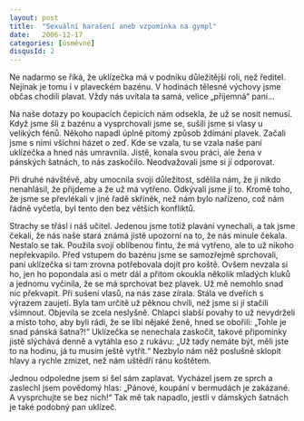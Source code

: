 ```yaml
---
layout: post
title:  "Sexuální harašení aneb vzpomínka na gympl"
date:   2006-12-17
categories: [úsměvné]
disqusId: 2
---
```

Ne nadarmo se říká, že uklízečka má v podniku důležitější roli, než ředitel. Nejinak je tomu i v plaveckém bazénu. V hodinách tělesné výchovy jsme občas chodili plavat. Vždy nás uvítala ta samá, velice „příjemná“ paní...
<!--more-->

Na naše dotazy po koupacích čepicích nám odsekla, že už se nosit nemusí. Když jsme šli z bazénu a vysprchovali jsme se, sušili jsme si vlasy u velikých fénů. Někoho napadl úplně pitomý způsob ždímání plavek. Začali jsme s nimi všichni házet o zeď. Kde se vzala, tu se vzala naše paní uklízečka a hned nás umravnila. Jistě, konala svou práci, ale žena v pánských šatnách, to nás zaskočilo. Neodvažovali jsme si jí odporovat.

Při druhé návštěvě, aby umocnila svoji důležitost, sdělila nám, že ji nikdo nenahlásil, že přijdeme a že už má vytřeno. Odkývali jsme jí to. Kromě toho, že jsme se převlékali v jiné řadě skříněk, než nám bylo nařízeno, což nám řádně vyčetla, byl tento den bez větších konfliktů.

Strachy se třásl i náš učitel. Jedenou jsme totiž plavání vynechali, a tak jsme čekali, že nás naše stará známá jistě upozorní na to, že nás minule čekala. Nestalo se tak. Použila svojí oblíbenou fintu, že má vytřeno, ale to už nikoho nepřekvapilo. Před vstupem do bazénu jsme se samozřejmě sprchovali, paní uklízečka si tam zrovna potřebovala dojít pro koště. Ovšem nevzala si ho, jen ho popondala asi o metr dál a přitom okoukla několik mladých kluků a jednomu vyčinila, že se má sprchovat bez plavek. Už mě nemohlo snad nic překvapit. Při sušení vlasů, na nás zase zírala. Stála ve dveřích s výrazem zaujetí. Byla tam určitě už pěknou chvíli, než jsme si jí stačili všimnout. Objevila se zcela neslyšně. Chlapci slabší povahy to už nevydrželi a místo toho, aby byli rádi, že se líbí nějaké ženě, hned se obořili: „Tohle je snad pánská šatna?!“
Uklízečka se nenechala zaskočit, takové připomínky jistě slýchává denně a vytáhla eso z rukávu: „Už tady nemáte být, měli jste to na hodinu, já tu musím ještě vytřít.“ Nezbylo nám něž poslušně sklopit hlavy a rychle zmizet, než nám uštědří ránu koštětem.

Jednou odpoledne jsem si šel sám zaplavat. Vycházel jsem ze sprch a zaslechl jsem povědomý hlas: „Pánové, koupání v bermudách je zakázané. A vysprchujte se bez nich!“ Tak mě tak napadlo, jestli v dámských šatnách je také podobný pan uklízeč.